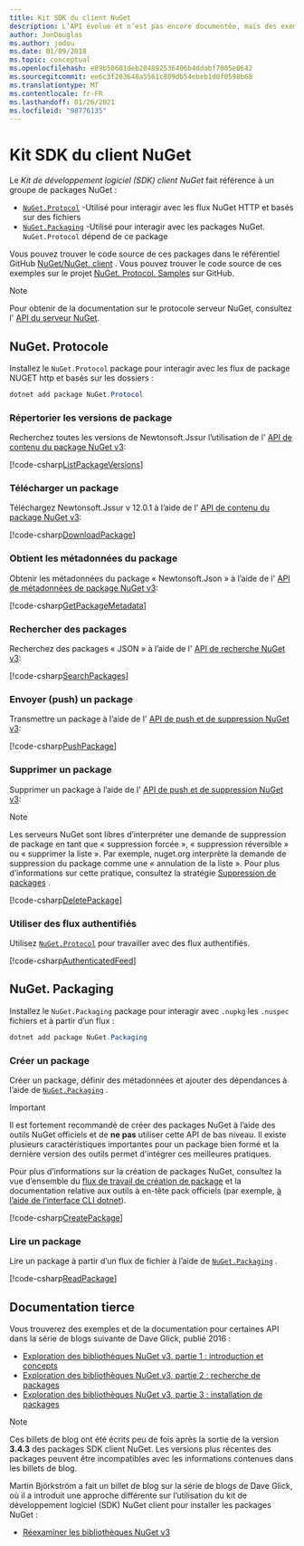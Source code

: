 ```yaml
---
title: Kit SDK du client NuGet
description: L’API évolue et n’est pas encore documentée, mais des exemples sont disponibles sur le blog de Dave Glick.
author: JonDouglas
ms.author: jodou
ms.date: 01/09/2018
ms.topic: conceptual
ms.openlocfilehash: e89b50601deb204892536406b4ddabf7005e0642
ms.sourcegitcommit: ee6c3f203648a5561c809db54ebeb1d0f0598b68
ms.translationtype: MT
ms.contentlocale: fr-FR
ms.lasthandoff: 01/26/2021
ms.locfileid: "98776135"
---
```

# <a name="nuget-client-sdk"></a>Kit SDK du client NuGet

Le *Kit de développement logiciel (SDK) client NuGet* fait référence à un groupe de packages NuGet :

* [`NuGet.Protocol`](https://www.nuget.org/packages/NuGet.Protocol) -Utilisé pour interagir avec les flux NuGet HTTP et basés sur des fichiers
* [`NuGet.Packaging`](https://www.nuget.org/packages/NuGet.Packaging) -Utilisé pour interagir avec les packages NuGet. `NuGet.Protocol` dépend de ce package

Vous pouvez trouver le code source de ces packages dans le référentiel GitHub [NuGet/NuGet. client](https://github.com/NuGet/NuGet.Client) .
Vous pouvez trouver le code source de ces exemples sur le projet [NuGet. Protocol. Samples](https://github.com/NuGet/Samples/tree/master/NuGetProtocolSamples) sur GitHub.

> [!Note]
> Pour obtenir de la documentation sur le protocole serveur NuGet, consultez l' [API du serveur NuGet](~/api/overview.md).

## <a name="nugetprotocol"></a>NuGet. Protocole

Installez le `NuGet.Protocol` package pour interagir avec les flux de package NUGET http et basés sur les dossiers :

```ps1
dotnet add package NuGet.Protocol
```

### <a name="list-package-versions"></a>Répertorier les versions de package

Recherchez toutes les versions de Newtonsoft.Jssur l’utilisation de l' [API de contenu du package NuGet v3](../api/package-base-address-resource.md#enumerate-package-versions):

[!code-csharp[ListPackageVersions](~/../nuget-samples/NuGetProtocolSamples/Program.cs?name=ListPackageVersions)]

### <a name="download-a-package"></a>Télécharger un package

Téléchargez Newtonsoft.Jssur v 12.0.1 à l’aide de l' [API de contenu du package NuGet v3](../api/package-base-address-resource.md):

[!code-csharp[DownloadPackage](~/../nuget-samples/NuGetProtocolSamples/Program.cs?name=DownloadPackage)]

### <a name="get-package-metadata"></a>Obtient les métadonnées du package

Obtenir les métadonnées du package « Newtonsoft.Json » à l’aide de l' [API de métadonnées de package NuGet v3](../api/registration-base-url-resource.md):

[!code-csharp[GetPackageMetadata](~/../nuget-samples/NuGetProtocolSamples/Program.cs?name=GetPackageMetadata)]

### <a name="search-packages"></a>Rechercher des packages

Recherchez des packages « JSON » à l’aide de l' [API de recherche NuGet v3](../api/search-query-service-resource.md):

[!code-csharp[SearchPackages](~/../nuget-samples/NuGetProtocolSamples/Program.cs?name=SearchPackages)]

### <a name="push-a-package"></a>Envoyer (push) un package

Transmettre un package à l’aide de l' [API de push et de suppression NuGet v3](../api/package-publish-resource.md):

[!code-csharp[PushPackage](~/../nuget-samples/NuGetProtocolSamples/Program.cs?name=PushPackage)]

### <a name="delete-a-package"></a>Supprimer un package

Supprimer un package à l’aide de l' [API de push et de suppression NuGet v3](../api/package-publish-resource.md):

> [!Note]
> Les serveurs NuGet sont libres d’interpréter une demande de suppression de package en tant que « suppression forcée », « suppression réversible » ou « supprimer la liste ».
> Par exemple, nuget.org interprète la demande de suppression du package comme une « annulation de la liste ». Pour plus d’informations sur cette pratique, consultez la stratégie [Suppression de packages](../nuget-org/policies/deleting-packages.md) .

[!code-csharp[DeletePackage](~/../nuget-samples/NuGetProtocolSamples/Program.cs?name=DeletePackage)]

### <a name="work-with-authenticated-feeds"></a>Utiliser des flux authentifiés

Utilisez [`NuGet.Protocol`](https://www.nuget.org/packages/NuGet.Protocol) pour travailler avec des flux authentifiés.

[!code-csharp[AuthenticatedFeed](~/../nuget-samples/NuGetProtocolSamples/Program.cs?name=AuthenticatedFeed)]

## <a name="nugetpackaging"></a>NuGet. Packaging

Installez le `NuGet.Packaging` package pour interagir avec `.nupkg` les `.nuspec` fichiers et à partir d’un flux :

```ps1
dotnet add package NuGet.Packaging
```

### <a name="create-a-package"></a>Créer un package

Créer un package, définir des métadonnées et ajouter des dépendances à l’aide de [`NuGet.Packaging`](https://www.nuget.org/packages/NuGet.Packaging) .

> [!IMPORTANT]
> Il est fortement recommandé de créer des packages NuGet à l’aide des outils NuGet officiels et de **ne pas** utiliser cette API de bas niveau. Il existe plusieurs caractéristiques importantes pour un package bien formé et la dernière version des outils permet d’intégrer ces meilleures pratiques.
> 
> Pour plus d’informations sur la création de packages NuGet, consultez la vue d’ensemble du [flux de travail de création de package](../create-packages/overview-and-workflow.md) et la documentation relative aux outils à en-tête pack officiels (par exemple, [à l’aide de l’interface CLI dotnet](../create-packages/creating-a-package-dotnet-cli.md)).

[!code-csharp[CreatePackage](~/../nuget-samples/NuGetProtocolSamples/Program.cs?name=CreatePackage)]

### <a name="read-a-package"></a>Lire un package

Lire un package à partir d’un flux de fichier à l’aide de [`NuGet.Packaging`](https://www.nuget.org/packages/NuGet.Packaging) .

[!code-csharp[ReadPackage](~/../nuget-samples/NuGetProtocolSamples/Program.cs?name=ReadPackage)]

## <a name="third-party-documentation"></a>Documentation tierce

Vous trouverez des exemples et de la documentation pour certaines API dans la série de blogs suivante de Dave Glick, publié 2016 :

- [Exploration des bibliothèques NuGet v3, partie 1 : introduction et concepts](http://daveaglick.com/posts/exploring-the-nuget-v3-libraries-part-1)
- [Exploration des bibliothèques NuGet v3, partie 2 : recherche de packages](http://daveaglick.com/posts/exploring-the-nuget-v3-libraries-part-2)
- [Exploration des bibliothèques NuGet v3, partie 3 : installation de packages](http://daveaglick.com/posts/exploring-the-nuget-v3-libraries-part-3)

> [!Note]
> Ces billets de blog ont été écrits peu de fois après la sortie de la version **3.4.3** des packages SDK client NuGet.
> Les versions plus récentes des packages peuvent être incompatibles avec les informations contenues dans les billets de blog.

Martin Björkström a fait un billet de blog sur la série de blogs de Dave Glick, où il a introduit une approche différente sur l’utilisation du kit de développement logiciel (SDK) NuGet client pour installer les packages NuGet :

- [Réexaminer les bibliothèques NuGet v3](https://martinbjorkstrom.com/posts/2018-09-19-revisiting-nuget-client-libraries)
